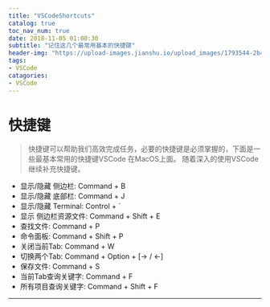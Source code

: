 ```yaml
---
title: "VSCodeShortcuts"
catalog: true
toc_nav_num: true
date: 2018-11-05 01:00:30
subtitle: "记住这几个最常用基本的快捷键"
header-img: "https://upload-images.jianshu.io/upload_images/1793544-2b40b5c65e1e8f59.jpg?imageMogr2/auto-orient/strip%7CimageView2/2/w/1240"
tags:
- VSCode
catagories:
- VSCode
---
```


快捷键
=======

> 快捷键可以帮助我们高效完成任务，必要的快捷键是必须掌握的，下面是一些最基本常用的快捷键VSCode 在MacOS上面。 随着深入的使用VSCode继续补充快捷键。

  * 显示/隐藏 侧边栏: Command + B 
  * 显示/隐藏 底部栏: Command + J 
  * 显示/隐藏 Terminal: Control + ` 
  * 显示 侧边栏资源文件: Command + Shift + E
  * 查找文件: Command + P
  * 命令面板: Command + Shift + P
  * 关闭当前Tab: Command + W
  * 切换两个Tab: Command + Option + [-> / <-]
  * 保存文件: Command + S
  * 当前Tab查询关键字: Command + F
  * 所有项目查询关键字: Command + Shift + F

---
